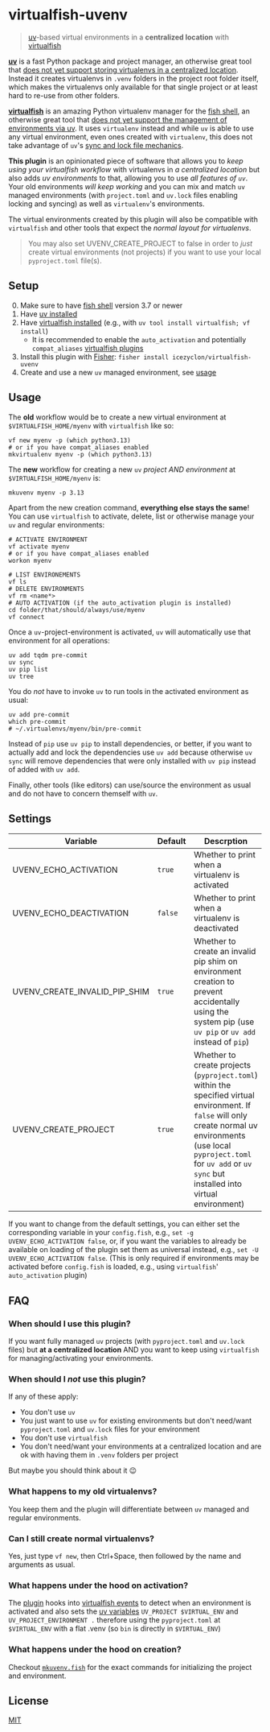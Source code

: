 # virtualfish-uvenv

> [uv](https://docs.astral.sh/uv/)-based virtual environments in a **centralized location** with [virtualfish](https://github.com/justinmayer/virtualfish)

[**uv**](https://docs.astral.sh/uv/) is a fast Python package and project manager, an otherwise great tool that [does not yet support storing virtualenvs in a centralized location](https://github.com/astral-sh/uv/issues/1495).
Instead it creates virtualenvs in `.venv` folders in the project root folder itself, which makes the virtualenvs only available for that single project or at least hard to re-use from other folders.

[**virtualfish**](https://github.com/justinmayer/virtualfish) is an amazing Python virtualenv manager for the [fish shell](https://fishshell.com/), an otherwise great tool that [does not yet support the management of environments via uv](https://github.com/justinmayer/virtualfish/issues/248).
It uses `virtualenv` instead and while `uv` is able to use any virtual environment, even ones created with `virtualenv`, this does not take advantage of `uv`'s [sync and lock file mechanics](https://docs.astral.sh/uv/guides/projects/).

**This plugin** is an opinionated piece of software that allows you to *keep using your virtualfish workflow* with virtualenvs in *a centralized location* but also adds *uv environments* to that, allowing you to use *all features of `uv`*.
Your old environments *will keep working* and you can mix and match `uv` managed environments (with `project.toml` and `uv.lock` files enabling locking and syncing) as well as `virtualenv`'s environments.

The virtual environments created by this plugin will also be compatible with `virtualfish` and other tools that expect the *normal layout for virtualenvs*.

> You may also set UVENV_CREATE_PROJECT to false in order to *just* create virtual environments (not projects) if you want to use your local `pyproject.toml` file(s).


## Setup

0. Make sure to have [fish shell](https://fishshell.com/) version 3.7 or newer
1. Have [uv installed](https://docs.astral.sh/uv/getting-started/installation/)
2. Have [virtualfish installed](https://github.com/justinmayer/virtualfish) (e.g., with `uv tool install virtualfish; vf install`)
    * It is recommended to enable the `auto_activation` and potentially `compat_aliases` [virtualfish plugins](https://virtualfish.readthedocs.io/en/latest/plugins.html)
3. Install this plugin with [Fisher](https://github.com/jorgebucaran/fisher): `fisher install icezyclon/virtualfish-uvenv`
4. Create and use a new `uv` managed environment, see [usage](#usage)


## Usage

The **old** workflow would be to create a new virtual environment at `$VIRTUALFISH_HOME/myenv` with `virtualfish` like so:

```fish
vf new myenv -p (which python3.13)
# or if you have compat_aliases enabled
mkvirtualenv myenv -p (which python3.13)
```

The **new** workflow for creating a new `uv` *project AND environment* at `$VIRTUALFISH_HOME/myenv` is:

```fish
mkuvenv myenv -p 3.13
```

Apart from the new creation command, **everything else stays the same**!
You can use `virtualfish` to activate, delete, list or otherwise manage your `uv` and regular environments:

```fish
# ACTIVATE ENVIRONMENT
vf activate myenv 
# or if you have compat_aliases enabled
workon myenv

# LIST ENVIRONEMENTS
vf ls
# DELETE ENVIRONMENTS
vf rm <name*>
# AUTO ACTIVATION (if the auto_activation plugin is installed)
cd folder/that/should/always/use/myenv
vf connect
```

Once a `uv`-project-environment is activated, `uv` will automatically use that environment for all operations:

```fish
uv add tqdm pre-commit
uv sync
uv pip list
uv tree
```

You do *not* have to invoke `uv` to run tools in the activated environment as usual:

```fish
uv add pre-commit
which pre-commit
# ~/.virtualenvs/myenv/bin/pre-commit
```

Instead of `pip` use `uv pip` to install dependencies, or better, if you want to actually add and lock the dependencies use `uv add` because otherwise `uv sync` will remove dependencies that were only installed with `uv pip` instead of added with `uv add`.

Finally, other tools (like editors) can use/source the environment as usual and do not have to concern themself with `uv`.


## Settings

| Variable                      | Default | Descrption                                                                                                                                                                                                                               |
| ----------------------------- | ------- | ---------------------------------------------------------------------------------------------------------------------------------------------------------------------------------------------------------------------------------------- |
| UVENV_ECHO_ACTIVATION         | `true`  | Whether to print when a virtualenv is activated                                                                                                                                                                                          |
| UVENV_ECHO_DEACTIVATION       | `false` | Whether to print when a virtualenv is deactivated                                                                                                                                                                                        |
| UVENV_CREATE_INVALID_PIP_SHIM | `true`  | Whether to create an invalid pip shim on environment creation to prevent accidentally using the system pip (use `uv pip` or `uv add` instead of `pip`)                                                                                   |
| UVENV_CREATE_PROJECT          | `true`  | Whether to create projects (`pyproject.toml`) within the specified virtual environment. If `false` will only create normal uv environments (use local `pyproject.toml` for `uv add` or `uv sync` but installed into virtual environment) |

If you want to change from the default settings, you can either set the corresponding variable in your `config.fish`, e.g., `set -g UVENV_ECHO_ACTIVATION false`, or, if you want the variables to already be available on loading of the plugin set them as universal instead, e.g., `set -U UVENV_ECHO_ACTIVATION false`. (This is only required if environments may be activated before `config.fish` is loaded, e.g., using `virtualfish`' `auto_activation` plugin)

## FAQ

### When should I use this plugin?

If you want fully managed `uv` projects (with `pyproject.toml` and `uv.lock` files) but **at a centralized location** AND you want to keep using `virtualfish` for managing/activating your environments.

### When should I *not* use this plugin?

If any of these apply:
* You don't use `uv`
* You just want to use `uv` for existing environments but don't need/want `pyproject.toml` and `uv.lock` files for your environment
* You don't use `virtualfish`
* You don't need/want your environments at a centralized location and are ok with having them in `.venv` folders per project

But maybe you should think about it 😉

### What happens to my old virtualenvs?

You keep them and the plugin will differentiate between `uv` managed and regular environments.

### Can I still create normal virtualenvs?

Yes, just type `vf new`, then Ctrl+Space, then followed by the name and arguments as usual.

### What happens under the hood on activation?

The [plugin](conf.d/virtualfish-uvenv.fish) hooks into [virtualfish events](https://virtualfish.readthedocs.io/en/latest/extend.html) to detect when an environment is activated and also sets the [uv variables](https://docs.astral.sh/uv/reference/environment/#uv_project) `UV_PROJECT $VIRTUAL_ENV` and `UV_PROJECT_ENVIRONMENT .` therefore using the `pyproject.toml` at `$VIRTUAL_ENV` with a flat .venv (so `bin` is directly in `$VIRTUAL_ENV`)

### What happens under the hood on creation?

Checkout [`mkuvenv.fish`](functions/mkuvenv.fish) for the exact commands for initializing the project and environment.


## License

[MIT](LICENSE)

